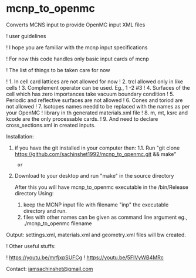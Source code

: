 # mcnp_to_openmc
Converts MCNS input to provide OpenMC input XML files

  ! user guidelines

  ! I hope you are familiar with the mcnp input specifications

  ! For now this code handles only basic input cards of mcnp

  ! The list of things to be taken care for now

  !   1. In cell card lattices are not allowed for now
  !   2. trcl allowed only in like cells
  !   3. Complement operator can be used.  Eg.,  1 -2 #3
  !   4. Surfaces of the cell which has zero importances take vacuum boundary condition
  !   5. Periodic and reflective surfaces are not allowed
  !   6. Cones and toriod are not allowed
  !   7. Isotopes names needd to be replaced with the names as per your OpenMC
  !      library in th generated materials.xml file
  !   8. m, mt, ksrc and kcode are the only processable cards.
  !   9. And need to declare cross_sections.xml in created inputs.


Installation:

1. if you have the git installed in your computer then:
   1.1.  Run "git clone https://github.com/sachinshet1992/mcnp_to_openmc.git && make"

		or

2. Download to your desktop and run "make" in the source directory

	After this you will have mcnp_to_openmc executable in the /bin/Release directory
Using: 

	1. keep the MCNP input file with filename "inp" the executable directory and run.
	2. files with other names can be given as command line argument eg., ./mcnp_to_openmc filename

Output: 
	settings.xml, materials.xml and geometry.xml files will bw created.



  ! Other useful stuffs:

  !  https://youtu.be/mrfjxpSUFCg
  !  https://youtu.be/5FIVyWB4MRc

Contact:
iamsachinshet@gmail.com
